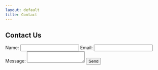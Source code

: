 ```yaml
---
layout: default
title: Contact
---
```

<h2>Contact Us</h2>
<form action="https://formspree.io/f/YOUR_FORM_ID" method="POST">
    <label for="name">Name:</label>
    <input type="text" id="name" name="name" required>
    <label for="email">Email:</label>
    <input type="email" id="email" name="_replyto" required>
    <label for="message">Message:</label>
    <textarea id="message" name="message" required></textarea>
    <button type="submit">Send</button>
</form>
